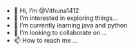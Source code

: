 - 👋 Hi, I’m @Vithuna1412
- 👀 I’m interested in exploring things...
- 🌱 I’m currently learning java and python 
- 💞️ I’m looking to collaborate on ...
- 📫 How to reach me ...

<!---
Vithuna1412/Vithuna1412 is a ✨ special ✨ repository because its `README.md` (this file) appears on your GitHub profile.
You can click the Preview link to take a look at your changes.
--->
